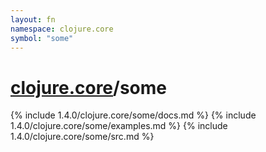 ```yaml
---
layout: fn
namespace: clojure.core
symbol: "some"
---
```


# [clojure.core](../)/some

{% include 1.4.0/clojure.core/some/docs.md %}
{% include 1.4.0/clojure.core/some/examples.md %}
{% include 1.4.0/clojure.core/some/src.md %}

